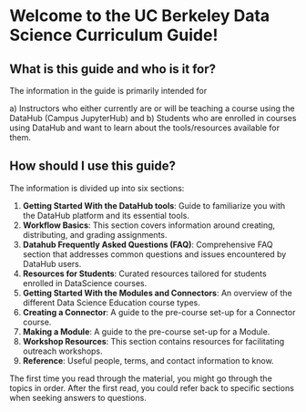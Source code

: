 # Welcome to the UC Berkeley Data Science Curriculum Guide!

## What is this guide and who is it for?

The information in the guide is primarily intended for 

a) Instructors who either currently are or will be teaching a course using the DataHub (Campus JupyterHub) and
b) Students who are enrolled in courses using DataHub and want to learn about the tools/resources available for them.

## How should I use this guide?

The information is divided up into six sections:
1. **Getting Started With the DataHub tools**: Guide to familiarize you with the DataHub platform and its essential tools.
2. **Workflow Basics**: This section covers information around creating, distributing, and grading assignments.
3. **Datahub Frequently Asked Questions (FAQ)**: Comprehensive FAQ section that addresses common questions and issues encountered by DataHub users.
4. **Resources for Students**: Curated resources tailored for students enrolled in DataScience courses.
5. **Getting Started With the Modules and Connectors**: An overview of the different Data Science Education course types.
6. **Creating a Connector**: A guide to the pre-course set-up for a Connector course.
7. **Making a Module**: A guide to the pre-course set-up for a Module.
8. **Workshop Resources**: This section contains resources for facilitating outreach workshops.
9. **Reference**: Useful people, terms, and contact information to know.

The first time you read through the material, you might go through the topics in order. After the first read, you could refer back to specific sections when seeking answers to questions.

<!--

#for instructors who either currently are or will be teaching a course in the UC Berkeley Data Science Education Program: either a connector course, a data-enabled course, or a course featuring a data science module. However, anyone else who wants to learn more about the program, the courses, and the technology is encouraged to look through the guide.
## Not able to find what you are looking for?

Try using the** search bar** at the top right of the page!

If you still have questions or concerns that are not addressed in this guide, you can post on the [connector instructor Piazza site](https://piazza.com/berkeley/other/cs97). This site is monitored by CDSS staff and we will get back to you promptly with a response.

You can also email your questions to the CDSS Curriculum Coordinator, [Eric Van Dusen](mailto:ericvd@berkeley.edu).

-->

